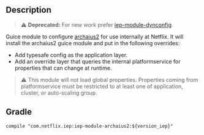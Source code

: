 
## Description

> :warning: **Deprecated:** For new work prefer [iep-module-dynconfig][a2].

[a2]: https://github.com/Netflix/iep/tree/master/iep-module-dynconfig

Guice module to configure [archaius2](https://github.com/Netflix/archaius/tree/2.x) for use
internally at Netflix. It will install the archaius2 guice module and put in the following
overrides:

* Add typesafe config as the application layer.
* Add an override layer that queries the internal platformservice for properties that can change
  at runtime.

> :warning: This module will not load global properties. Properties coming from platformservice
> must be restricted to at least one of application, cluster, or auto-scaling group.

## Gradle

```
compile "com.netflix.iep:iep-module-archaius2:${version_iep}"
```
